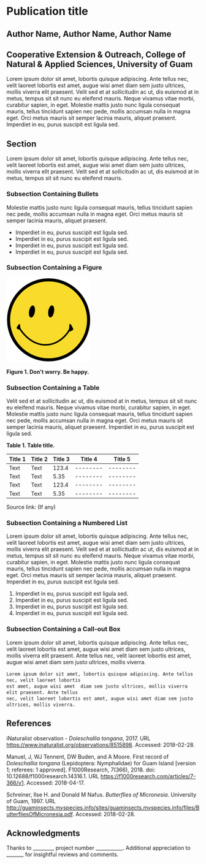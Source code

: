 
# Publication title
## Author Name, Author Name, Author Name
## Cooperative Extension & Outreach, College of Natural & Applied Sciences, University of Guam

Lorem ipsum dolor sit amet, lobortis quisque adipiscing. Ante tellus nec, velit laoreet lobortis est amet, augue wisi amet diam sem justo ultrices, mollis viverra elit praesent. Velit sed et at sollicitudin ac ut, dis euismod at in metus, tempus sit sit nunc eu eleifend mauris. Neque vivamus vitae morbi, curabitur sapien, in eget. Molestie mattis justo nunc ligula consequat mauris, tellus tincidunt sapien nec pede, mollis accumsan nulla in magna eget. Orci metus mauris sit semper lacinia mauris, aliquet praesent. Imperdiet in eu, purus suscipit est ligula sed. 

## Section

Lorem ipsum dolor sit amet, lobortis quisque adipiscing. Ante tellus nec, velit laoreet lobortis est amet, augue wisi amet diam sem justo ultrices, mollis viverra elit praesent. Velit sed et at sollicitudin ac ut, dis euismod at in metus, tempus sit sit nunc eu eleifend mauris. 

### Subsection Containing Bullets
Molestie mattis justo nunc ligula consequat mauris, tellus tincidunt sapien nec pede, mollis accumsan nulla in magna eget. Orci metus mauris sit semper lacinia mauris, aliquet praesent. 

* Imperdiet in eu, purus suscipit est ligula sed.
* Imperdiet in eu, purus suscipit est ligula sed.
* Imperdiet in eu, purus suscipit est ligula sed.
* Imperdiet in eu, purus suscipit est ligula sed.

### Subsection Containing a Figure

![](happy.png)

**Figure 1. Don't worry. Be happy.**

### Subsection Containing a Table

Velit sed et at sollicitudin ac ut, dis euismod at in metus, tempus sit sit nunc eu eleifend mauris. Neque vivamus vitae morbi, curabitur sapien, in eget. Molestie mattis justo nunc ligula consequat mauris, tellus tincidunt sapien nec pede, mollis accumsan nulla in magna eget. Orci metus mauris sit semper lacinia mauris, aliquet praesent. Imperdiet in eu, purus suscipit est ligula sed.

**Table 1. Table title.**

Title 1 | Title 2 | Title 3 | Title 4 | Title 5
-------- | -------- | --------- | -------- | --------
Text    | Text    |123.4     | -------- | --------
Text    | Text    |5.35       | -------- | --------
Text    | Text    |123.4     | -------- | --------
Text    | Text    |5.35       | -------- | --------

Source link: (If any)


### Subsection Containing a Numbered List
 
Lorem ipsum dolor sit amet, lobortis quisque adipiscing. Ante tellus nec, velit laoreet lobortis est amet, augue wisi amet diam sem justo ultrices, mollis viverra elit praesent. Velit sed et at sollicitudin ac ut, dis euismod at in metus, tempus sit sit nunc eu eleifend mauris. Neque vivamus vitae morbi, curabitur sapien, in eget. Molestie mattis justo nunc ligula consequat mauris, tellus tincidunt sapien nec pede, mollis accumsan nulla in magna eget. Orci metus mauris sit semper lacinia mauris, aliquet praesent. Imperdiet in eu, purus suscipit est ligula sed. 

1. Imperdiet in eu, purus suscipit est ligula sed.
2. Imperdiet in eu, purus suscipit est ligula sed.
3. Imperdiet in eu, purus suscipit est ligula sed.
4. Imperdiet in eu, purus suscipit est ligula sed.


### Subsection Containing a Call-out Box
Lorem ipsum dolor sit amet, lobortis quisque adipiscing. Ante tellus nec, velit laoreet lobortis est amet, augue wisi amet diam sem justo ultrices, mollis viverra elit praesent. Ante tellus nec, velit laoreet lobortis est amet, augue wisi amet diam sem justo ultrices, mollis viverra.

    Lorem ipsum dolor sit amet, lobortis quisque adipiscing. Ante tellus nec, velit laoreet lobortis
    est amet, augue wisi amet  diam sem justo ultrices, mollis viverra elit praesent. Ante tellus 
    nec, velit laoreet lobortis est amet, augue wisi amet diam sem justo ultrices, mollis viverra.

## References

iNaturalist observation - *Doleschallia tongana*, 2017. URL <https://www.inaturalist.org/observations/8515898>. Accessed: 2018-02-28.

Manuel, J,  WJ Tennent, DW Buden, and A Moore. First record of *Doleschallia tongana* (Lepidoptera: Nymphalidae) for Guam Island [version 1; referees: 1 approved]. F1000Research, 7(366), 2018. doi: 10.12688/f1000research.14316.1. URL <https://f1000research.com/articles/7-366/v1>. Accessed: 2018-04-17.

Schreiner, Ilse H.  and Donald M Nafus. *Butterflies of Micronesia*. University of Guam, 1997. URL <http://guaminsects.myspecies.info/sites/guaminsects.myspecies.info/files/ButterfliesOfMicronesia.pdf>. Accessed: 2018-02-28.

## Acknowledgments

Thanks to ________, project number ___________.  Additional appreciation to _______ for insightful reviews and comments.

